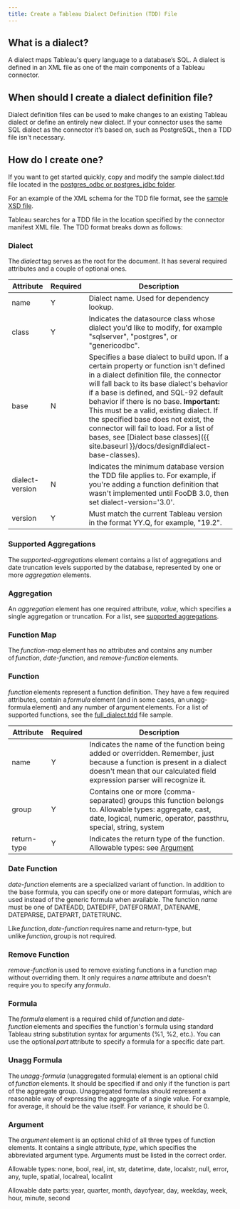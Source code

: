 ```yaml
---
title: Create a Tableau Dialect Definition (TDD) File 
---
```


## What is a dialect? 

A dialect maps Tableau's query language to a database’s SQL. A dialect is defined in an XML file as one of the main components of a Tableau connector. 

## When should I create a dialect definition file? 

Dialect definition files can be used to make changes to an existing Tableau dialect or define an entirely new dialect. If your connector uses the same SQL dialect as the connector it’s based on, such as PostgreSQL, then a TDD file isn't necessary. 

## How do I create one? 

If you want to get started quickly, copy and modify the sample dialect.tdd file located in the [postgres_odbc or postgres_jdbc folder](https://github.com/tableau/connector-plugin-sdk/tree/master/samples/plugins). 

For an example of the XML schema for the TDD file format, see the [sample XSD file](https://github.com/tableau/connector-plugin-sdk/blob/master/validation/tdd_latest.xsd).

Tableau searches for a TDD file in the location specified by the connector manifest XML file. The TDD format breaks down as follows: 

### Dialect 

The *dialect* tag serves as the root for the document. It has several required attributes and a couple of optional ones. 

Attribute | Required | Description 
-|-|- 
name | Y | Dialect name. Used for dependency lookup. 
class | Y | Indicates the datasource class whose dialect you'd like to modify, for example "sqlserver", "postgres", or "genericodbc". 
base | N | Specifies a base dialect to build upon. If a certain property or function isn't defined in a dialect definition file, the connector will fall back to its base dialect's behavior if a base is defined, and SQL-92 default behavior if there is no base. **Important:** This must be a valid, existing dialect. If the specified base does not exist, the connector will fail to load. For a list of bases, see [Dialect base classes]({{ site.baseurl }}/docs/design#dialect-base-classes). 
dialect-version | N | Indicates the minimum database version the TDD file applies to. For example, if you're adding a function definition that wasn't implemented until FooDB 3.0, then set dialect-version='3.0'. 
version | Y | Must match the current Tableau version in the format YY.Q, for example, "19.2". 


### Supported Aggregations 

The *supported-aggregations* element contains a list of aggregations and date truncation levels supported by the database, represented by one or more *aggregation* elements. 

### Aggregation 

An *aggregation* element has one required attribute, *value*, which specifies a single aggregation or truncation. For a list, see [supported aggregations](https://github.com/tableau/connector-plugin-sdk/blob/master/samples/components/dialects/Annotated.tdd#L1051). 

### Function Map 

The *function-map* element has no attributes and contains any number of *function*, *date-function*, and *remove-function* elements. 

### Function 

*function* elements represent a function definition. They have a few required attributes, contain a *formula* element (and in some cases, an unagg-formula element) and any number of argument elements. For a list of supported functions, see the [full_dialect.tdd](https://github.com/tableau/connector-plugin-sdk/blob/master/samples/components/dialects/full_dialect.tdd) file sample. 

 

Attribute | Required | Description 
-|-|-
name | Y | Indicates the name of the function being added or overridden. Remember, just because a function is present in a dialect doesn't mean that our calculated field expression parser will recognize it. 
group | Y | Contains one or more (comma-separated) groups this function belongs to. Allowable types: aggregate, cast, date, logical, numeric, operator, passthru, special, string, system 
return-type | Y | Indicates the return type of the function. Allowable types: see [Argument](#Argument) 

### Date Function 

*date-function* elements are a specialized variant of function. In addition to the base formula, you can specify one or more datepart formulas, which are used instead of the generic formula when available. 
The function *name* must be one of DATEADD, DATEDIFF, DATEFORMAT, DATENAME, DATEPARSE, DATEPART, DATETRUNC.

Like *function*, *date-function* requires name and return-type, but unlike *function*, group is not required. 

### Remove Function 

*remove-function* is used to remove existing functions in a function map without overriding them. It only requires a *name* attribute and doesn't require you to specify any *formula*. 

### Formula 

The *formula* element is a required child of *function* and *date-function* elements and specifies the function's formula using standard Tableau string substitution syntax for arguments (%1, %2, etc.). You can use the optional *part* attribute to specify a formula for a specific date part. 

### Unagg Formula 

The *unagg-formula* (unaggregated formula) element is an optional child of *function* elements. It should be specified if and only if the function is part of the aggregate group. Unaggregated formulas should represent a reasonable way of expressing the aggregate of a single value. For example, for average, it should be the value itself. For variance, it should be 0. 

### Argument 

The *argument* element is an optional child of all three types of function elements. It contains a single attribute, *type*, which specifies the abbreviated argument type. Arguments must be listed in the correct order. 

Allowable types: none, bool, real, int, str, datetime, date, localstr, null, error, any, tuple, spatial, localreal, localint 

Allowable date parts: year, quarter, month, dayofyear, day, weekday, week, hour, minute, second 

